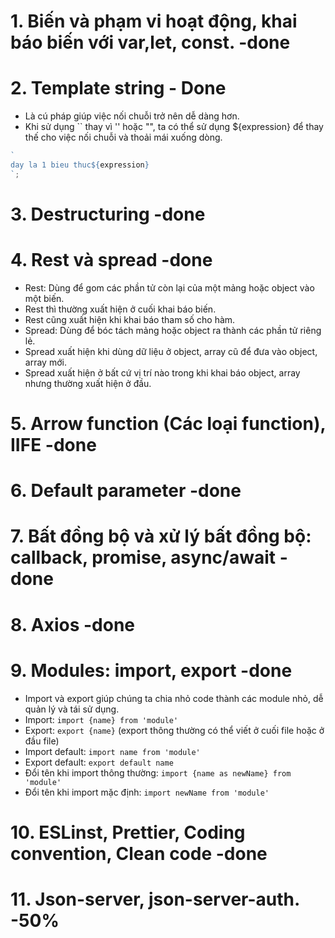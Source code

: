# 1. Biến và phạm vi hoạt động, khai báo biến với var,let, const. -done

# 2. Template string - Done

- Là cú pháp giúp việc nối chuỗi trở nên dễ dàng hơn.
- Khi sử dụng `` thay vì '' hoặc "", ta có thể sử dụng ${expression} để thay thế cho việc nối chuỗi và thoải mái xuống dòng.

```js
`
day la 1 bieu thuc${expression} 
`;
```

# 3. Destructuring -done

# 4. Rest và spread -done

- Rest: Dùng để gom các phần tử còn lại của một mảng hoặc object vào một biến.
- Rest thì thường xuất hiện ở cuối khai báo biến.
- Rest cũng xuất hiện khi khai báo tham số cho hàm.
- Spread: Dùng để bóc tách mảng hoặc object ra thành các phần tử riêng lẻ.
- Spread xuất hiện khi dùng dữ liệu ở object, array cũ để đưa vào object, array mới.
- Spread xuất hiện ở bất cứ vị trí nào trong khi khai báo object, array nhưng thường xuất hiện ở đầu.

# 5. Arrow function (Các loại function), IIFE -done

# 6. Default parameter -done

# 7. Bất đồng bộ và xử lý bất đồng bộ: callback, promise, async/await -done

# 8. Axios -done

# 9. Modules: import, export -done

- Import và export giúp chúng ta chia nhỏ code thành các module nhỏ, dễ quản lý và tái sử dụng.
- Import: `import {name} from 'module'`
- Export: `export {name}` (export thông thường có thể viết ở cuối file hoặc ở đầu file)
- Import default: `import name from 'module'`
- Export default: `export default name`
- Đổi tên khi import thông thường: `import {name as newName} from 'module'`
- Đổi tên khi import mặc định: `import newName from 'module'`

# 10. ESLinst, Prettier, Coding convention, Clean code -done

# 11. Json-server, json-server-auth. -50%